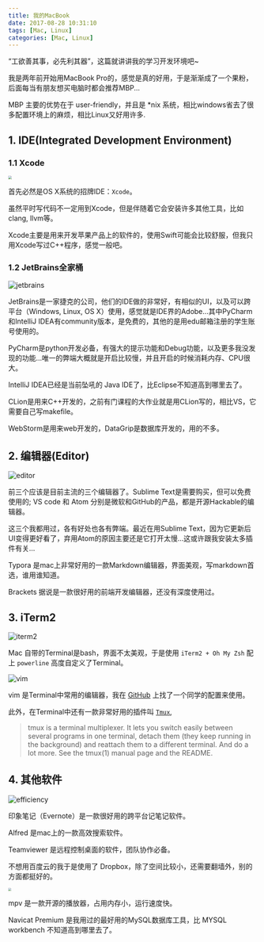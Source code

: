 ```yaml
---
title: 我的MacBook
date: 2017-08-28 10:31:10
tags: [Mac, Linux]
categories: [Mac, Linux]
---
```


“工欲善其事，必先利其器”，这篇就讲讲我的学习开发环境吧~


我是两年前开始用MacBook Pro的，感觉是真的好用，于是渐渐成了一个果粉，后面每当有朋友想买电脑时都会推荐MBP...


MBP 主要的优势在于 user-friendly，并且是 \*nix 系统，相比windows省去了很多配置环境上的麻烦，相比Linux又好用许多.

<!-- more -->


## 1. IDE(Integrated Development Environment)

### 1.1 Xcode 

<img src="xcode.png" style="zoom:45%" />

首先必然是OS X系统的招牌IDE：`Xcode`。

虽然平时写代码不一定用到Xcode，但是伴随着它会安装许多其他工具，比如clang, llvm等。

Xcode主要是用来开发苹果产品上的软件的，使用Swift可能会比较舒服，但我只用Xcode写过C++程序，感觉一般吧。


### 1.2 JetBrains全家桶

![jetbrains](jetbrains.png)


JetBrains是一家捷克的公司，他们的IDE做的非常好，有相似的UI，以及可以跨平台（Windows, Linux, OS X）使用，感觉就是IDE界的Adobe...其中PyCharm和IntelliJ IDEA有community版本，是免费的，其他的是用edu邮箱注册的学生账号使用的。

PyCharm是python开发必备，有强大的提示功能和Debug功能，以及更多我没发现的功能…唯一的弊端大概就是开启比较慢，并且开启的时候消耗内存、CPU很大。

IntelliJ IDEA已经是当前坠吼的 Java IDE了，比Eclipse不知道高到哪里去了。

CLion是用来C++开发的，之前有门课程的大作业就是用CLion写的，相比VS，它需要自己写makefile。

WebStorm是用来web开发的，DataGrip是数据库开发的，用的不多。


## 2. 编辑器(Editor)

![editor](editor.png)

前三个应该是目前主流的三个编辑器了。Sublime Text是需要购买，但可以免费使用的; VS code 和 Atom 分别是微软和GitHub的产品，都是开源Hackable的编辑器。

这三个我都用过，各有好处也各有弊端。最近在用Sublime Text，因为它更新后UI变得更好看了，弃用Atom的原因主要还是它打开太慢...这或许跟我安装太多插件有关...

Typora 是mac上非常好用的一款Markdown编辑器，界面美观，写markdown首选，谁用谁知道。

Brackets 据说是一款很好用的前端开发编辑器，还没有深度使用过。

## 3. iTerm2

![iterm2](iterm2.png)

Mac 自带的Terminal是bash，界面不太美观，于是使用 `iTerm2 + Oh My Zsh`  配上 `powerline` 高度自定义了Terminal。

![vim](vim.gif)

vim 是Terminal中常用的编辑器，我在 [GitHub](https://github.com/wklken/k-vim) 上找了一个同学的配置来使用。

此外，在Terminal中还有一款非常好用的插件叫 [`Tmux`](https://github.com/tmux/tmux/wiki),

> tmux is a terminal multiplexer. It lets you switch easily between several programs in one terminal, detach them (they keep running in the background) and reattach them to a different terminal. And do a lot more. See the tmux(1) manual page and the README.

## 4. 其他软件

![efficiency](efficiency.png)

印象笔记（Evernote）是一款很好用的跨平台记笔记软件。

Alfred 是mac上的一款高效搜索软件。

Teamviewer 是远程控制桌面的软件，团队协作必备。

不想用百度云的我于是使用了 Dropbox，除了空间比较小，还需要翻墙外，别的方面都挺好的。

<!-- ![efficiency2](/images/我的MacBook/efficiency2.png) -->

<img src="efficiency2.png" style="zoom:40%" />


mpv 是一款开源的播放器，占用内存小，运行速度快。

Navicat Premium 是我用过的最好用的MySQL数据库工具，比 MYSQL workbench 不知道高到哪里去了。





